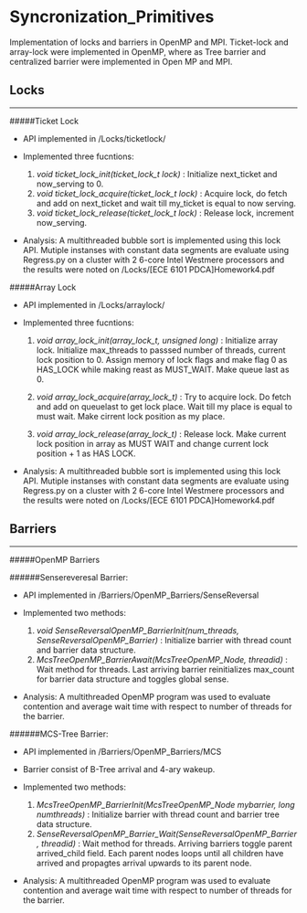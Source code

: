 # Syncronization_Primitives
Implementation of locks and barriers in OpenMP and MPI. Ticket-lock and array-lock were implemented in OpenMP, where as Tree barrier and centralized barrier were implemented in Open MP and MPI.

## Locks
------------------------
#####Ticket Lock

* API implemented in /Locks/ticketlock/
* Implemented three fucntions:

  1. *void ticket_lock_init(ticket_lock_t lock)* 	    : Initialize next_ticket and now_serving to 0.
  2. *void ticket_lock_acquire(ticket_lock_t lock)* 	: Acquire lock, do fetch and add on next_ticket and wait till my_ticket is equal to now serving.
  3. *void ticket_lock_release(ticket_lock_t lock)*	  : Release lock, increment now_serving.
  
* Analysis: A multithreaded bubble sort is implemented using this lock API. Mutiple instanses with constant data segments are evaluate using Regress.py on a cluster with 2 6-core Intel Westmere processors and the results were noted on /Locks/[ECE 6101 PDCA]Homework4.pdf

#####Array Lock
* API implemented in /Locks/arraylock/
* Implemented three fucntions:

  1. *void array_lock_init(array_lock_t, unsigned long)* : Initialize array lock. Initialize max_threads to passsed number of threads, current lock position to 0. Assign memory of lock flags and make flag 0 as HAS_LOCK while making reast as MUST_WAIT. Make queue last as 0.

  2. *void array_lock_acquire(array_lock_t)* : Try to acquire lock. Do fetch and add on queuelast to get lock place. Wait till my place is equal to must wait. Make cirrent lock position as my place. 
 
  3. *void array_lock_release(array_lock_t)* : Release lock. Make current lock position in array as MUST WAIT and change current lock position + 1 as HAS LOCK.
  
* Analysis: A multithreaded bubble sort is implemented using this lock API. Mutiple instanses with constant data segments are evaluate using Regress.py on a cluster with 2 6-core Intel Westmere processors and the results were noted on /Locks/[ECE 6101 PDCA]Homework4.pdf

## Barriers
------------------------
#####OpenMP Barriers

######Sensereveresal Barrier:
* API implemented in /Barriers/OpenMP_Barriers/SenseReversal
* Implemented two methods:
  
  1. *void SenseReversalOpenMP_BarrierInit(num_threads, SenseReversalOpenMP_Barrier)*	: Initialize barrier with thread count and barrier data structure. 
  2. *McsTreeOpenMP_BarrierAwait(McsTreeOpenMP_Node, threadid)* : Wait method for threads. Last arriving barrier reinitializes max_count for barrier data structure and toggles global sense. 

* Analysis: A multithreaded OpenMP program was used to evaluate contention and average wait time with respect to number of threads for the barrier.

######MCS-Tree Barrier:
* API implemented in /Barriers/OpenMP_Barriers/MCS
* Barrier consist of B-Tree arrival and 4-ary wakeup.
* Implemented two methods:
  
  1. *McsTreeOpenMP_BarrierInit(McsTreeOpenMP_Node mybarrier, long numthreads)*	: Initialize barrier with thread count and barrier tree data structure. 
  2. *SenseReversalOpenMP_Barrier_Wait(SenseReversalOpenMP_Barrier, threadid)*	: Wait method for threads. Arriving barriers toggle parent arrived_child field. Each parent nodes loops until all children have arrived and propagtes arrival upwards to its parent node.

* Analysis: A multithreaded OpenMP program was used to evaluate contention and average wait time with respect to number of threads for the barrier.

